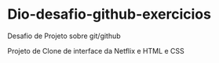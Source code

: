 # Dio-desafio-github-exercicios

Desafio de Projeto sobre git/github

Projeto de Clone de interface da Netflix e HTML e CSS


